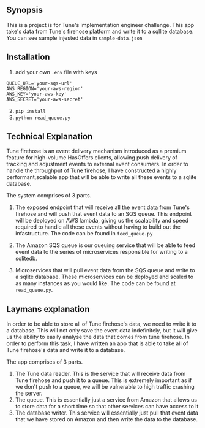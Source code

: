 ## Synopsis

This is a project is for Tune's implementation engineer challenge. This app take's data from Tune's firehose platform and write it to a sqllite database. You can see sample injested data in `sample-data.json`

## Installation

1. add your own `.env` file with keys
  ```
  QUEUE_URL='your-sqs-url'
  AWS_REGION='your-aws-region'
  AWS_KEY='your-aws-key'
  AWS_SECRET='your-aws-secret'
  ```
 2. `pip install`
 3. `python read_queue.py`

## Technical Explanation

Tune firehose is an event delivery mechanism introduced as a premium feature for high-volume HasOffers clients, allowing push delivery of tracking and adjustment events to external event consumers. In order to handle the throughput of Tune firehose, I have constructed a highly performant,scalable app that will be able to write all these events to a sqlite database.

The system comprises of 3 parts.

1. The exposed endpoint that will receive all the event data from Tune's firehose and will push that event data to an SQS queue. This endpoint will be deployed on AWS lambda, giving us the scalability and speed required to handle all these events without having to build out the infastructure. The code can be found in `feed_queue.py`

2. The Amazon SQS queue is our queuing service that will be able to feed event data to the series of microservices responsible for writing to a sqlitedb.

3. Microservices that will pull event data from the SQS queue and write to a sqlite database. These microservices can be deployed and scaled to as many instances as you would like. The code can be found at `read_queue.py`.


## Laymans explanation

In order to be able to store all of Tune firehose's data, we need to write it to a database. This will not only save the event data indefinitely, but it will give us the ability to easily analyse the data that comes from tune firehose. In order to perform this task, I have written an app that is able to take all of Tune firehose's data and write it to a database.


The app comprises of 3 parts.

1. The Tune data reader. This is the service that will receive data from Tune firehose and push it to a queue. This is extremely important as if we don't push to a queue, we will be vulnerable to high traffic crashing the server.
2. The queue. This is essentially just a service from Amazon that allows us to store data for a short time so that other services can have access to it
3. The database writer. This service will essentially just pull that event data that we have stored on Amazon and then write the data to the database.
